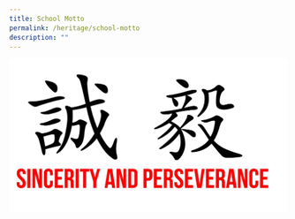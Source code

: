 ```yaml
---
title: School Motto
permalink: /heritage/school-motto
description: ""
---
```

![](/images/motto-copy.jpeg)